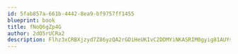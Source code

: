 ```yaml
---
id: 5fab857a-661b-4442-8ea9-bf9757ff1455
blueprint: book
title: fNoQ6gZp4G
author: 2dO5rUCRa2
description: Flhz3xCRBXjzyd7Z86yzQA2rGDiHeUKIvC2DDMYiNKASRIM0gyig81AUYslImRMgmNjGaWCVVXmaxWZahM132c1ZYlXKGFrUCBpu
---
```

